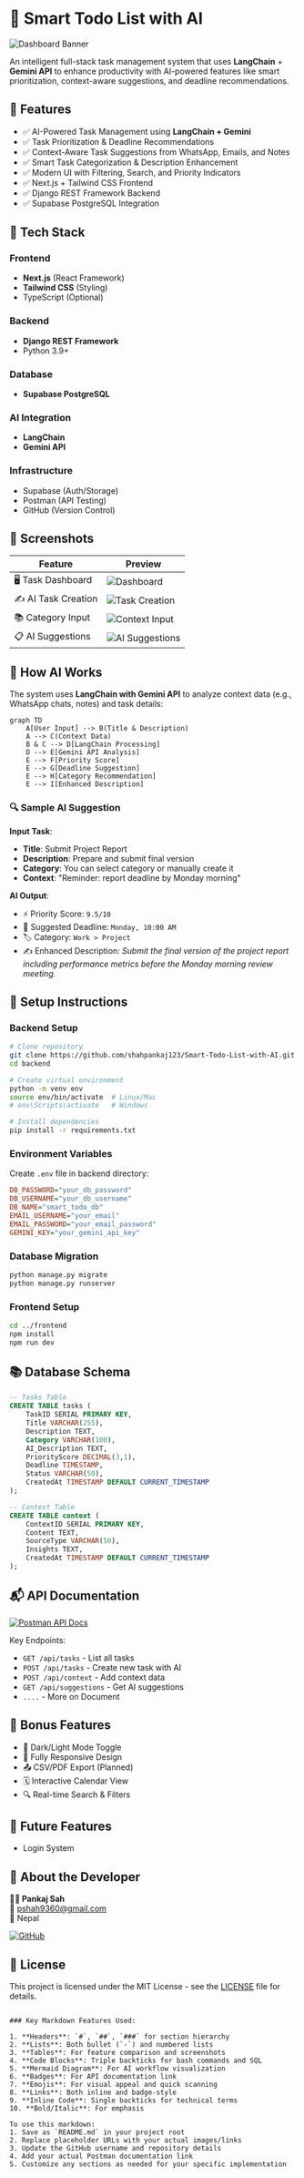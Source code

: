 # 🧠 Smart Todo List with AI

![Dashboard Banner](https://github.com/shahpankaj123/Smart-Todo-List-with-AI/blob/main/media/Screenshot%202025-07-05%20at%2007.33.59.png)

An intelligent full-stack task management system that uses **LangChain** + **Gemini API** to enhance productivity with AI-powered features like smart prioritization, context-aware suggestions, and deadline recommendations.

## 🚀 Features

- ✅ AI-Powered Task Management using **LangChain + Gemini**
- ✅ Task Prioritization & Deadline Recommendations
- ✅ Context-Aware Task Suggestions from WhatsApp, Emails, and Notes
- ✅ Smart Task Categorization & Description Enhancement
- ✅ Modern UI with Filtering, Search, and Priority Indicators
- ✅ Next.js + Tailwind CSS Frontend
- ✅ Django REST Framework Backend
- ✅ Supabase PostgreSQL Integration

## 🧩 Tech Stack

### Frontend
- **Next.js** (React Framework)
- **Tailwind CSS** (Styling)
- TypeScript (Optional)

### Backend
- **Django REST Framework**
- Python 3.9+

### Database
- **Supabase PostgreSQL**

### AI Integration
- **LangChain**
- **Gemini API**

### Infrastructure
- Supabase (Auth/Storage)
- Postman (API Testing)
- GitHub (Version Control)

## 📸 Screenshots

| Feature | Preview |
|---------|---------|
| 🖥️ Task Dashboard | ![Dashboard](https://github.com/shahpankaj123/Smart-Todo-List-with-AI/blob/main/media/Screenshot%202025-07-05%20at%2007.33.59.png) |
| ✍️ AI Task Creation | ![Task Creation](https://github.com/shahpankaj123/Smart-Todo-List-with-AI/blob/main/media/Screenshot%202025-07-05%20at%2007.24.34.png) |
| 📚 Category Input | ![Context Input](https://github.com/shahpankaj123/Smart-Todo-List-with-AI/blob/main/media/Screenshot%202025-07-05%20at%2007.24.41.png) |
| 📋 AI Suggestions | ![AI Suggestions](https://github.com/shahpankaj123/Smart-Todo-List-with-AI/blob/main/media/Screenshot%202025-07-05%20at%2007.32.42.png) |

## 🧠 How AI Works

The system uses **LangChain with Gemini API** to analyze context data (e.g., WhatsApp chats, notes) and task details:

```mermaid
graph TD
    A[User Input] --> B(Title & Description)
    A --> C(Context Data)
    B & C --> D[LangChain Processing]
    D --> E[Gemini API Analysis]
    E --> F[Priority Score]
    E --> G[Deadline Suggestion]
    E --> H[Category Recommendation]
    E --> I[Enhanced Description]
```

### 🔍 Sample AI Suggestion

**Input Task**:
- **Title**: Submit Project Report
- **Description**: Prepare and submit final version
- **Category**: You can select category or manually create it
- **Context**: "Reminder: report deadline by Monday morning"

**AI Output**:
- ⚡ Priority Score: `9.5/10` 
- 📅 Suggested Deadline: `Monday, 10:00 AM`
- 🏷️ Category: `Work > Project`
- ✍️ Enhanced Description: *Submit the final version of the project report including performance metrics before the Monday morning review meeting.*

## 🔧 Setup Instructions

### Backend Setup

```bash
# Clone repository
git clone https://github.com/shahpankaj123/Smart-Todo-List-with-AI.git
cd backend

# Create virtual environment
python -m venv env
source env/bin/activate  # Linux/Mac
# env\Scripts\activate   # Windows

# Install dependencies
pip install -r requirements.txt
```

### Environment Variables

Create `.env` file in backend directory:

```ini
DB_PASSWORD="your_db_password"
DB_USERNAME="your_db_username"
DB_NAME="smart_todo_db"
EMAIL_USERNAME="your_email"
EMAIL_PASSWORD="your_email_password"
GEMINI_KEY="your_gemini_api_key"
```

### Database Migration

```bash
python manage.py migrate
python manage.py runserver
```

### Frontend Setup

```bash
cd ../frontend
npm install
npm run dev
```

## 📚 Database Schema

```sql
-- Tasks Table
CREATE TABLE tasks (
    TaskID SERIAL PRIMARY KEY,
    Title VARCHAR(255),
    Description TEXT,
    Category VARCHAR(100),
    AI_Description TEXT,
    PriorityScore DECIMAL(3,1),
    Deadline TIMESTAMP,
    Status VARCHAR(50),
    CreatedAt TIMESTAMP DEFAULT CURRENT_TIMESTAMP
);

-- Context Table
CREATE TABLE context (
    ContextID SERIAL PRIMARY KEY,
    Content TEXT,
    SourceType VARCHAR(50),
    Insights TEXT,
    CreatedAt TIMESTAMP DEFAULT CURRENT_TIMESTAMP
);
```

## 📬 API Documentation

[![Postman API Docs](https://img.shields.io/badge/Postman-API_Docs-orange?style=for-the-badge&logo=postman)](https://documenter.getpostman.com/view/28967857/2sB34cnh5S)

Key Endpoints:
- `GET /api/tasks` - List all tasks
- `POST /api/tasks` - Create new task with AI
- `POST /api/context` - Add context data
- `GET /api/suggestions` - Get AI suggestions
- `....` - More on Document

## 🎁 Bonus Features

- 🌙 Dark/Light Mode Toggle
- 📱 Fully Responsive Design
- 📤 CSV/PDF Export (Planned)
- 🗓️ Interactive Calendar View
- 🔍 Real-time Search & Filters

## 🎁 Future Features
 - Login System

## 🙋 About the Developer

**👨‍💻 Pankaj Sah**  
📧 pshah9360@gmail.com  
📍 Nepal  

[![GitHub](https://img.shields.io/badge/GitHub-Profile-blue?style=for-the-badge&logo=github)](https://github.com/shahpankaj123)

## 📝 License

This project is licensed under the MIT License - see the [LICENSE](LICENSE) file for details.
```

### Key Markdown Features Used:

1. **Headers**: `#`, `##`, `###` for section hierarchy
2. **Lists**: Both bullet (`-`) and numbered lists
3. **Tables**: For feature comparison and screenshots
4. **Code Blocks**: Triple backticks for bash commands and SQL
5. **Mermaid Diagram**: For AI workflow visualization
6. **Badges**: For API documentation link
7. **Emojis**: For visual appeal and quick scanning
8. **Links**: Both inline and badge-style
9. **Inline Code**: Single backticks for technical terms
10. **Bold/Italic**: For emphasis

To use this markdown:
1. Save as `README.md` in your project root
2. Replace placeholder URLs with your actual images/links
3. Update the GitHub username and repository details
4. Add your actual Postman documentation link
5. Customize any sections as needed for your specific implementation








